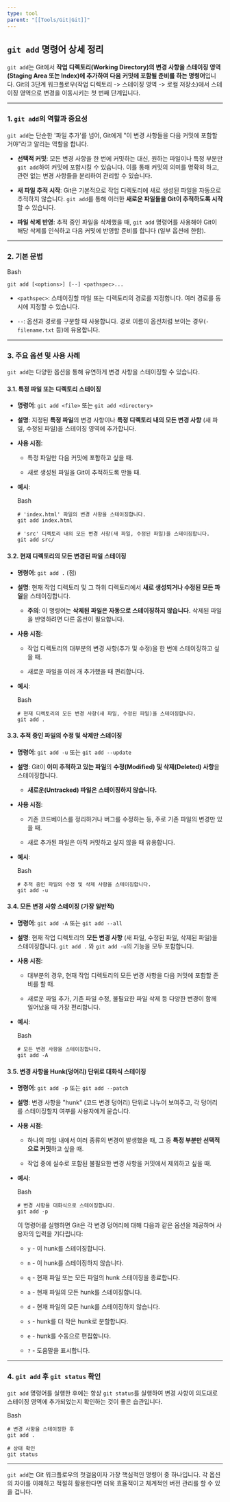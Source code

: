 ```yaml
---
type: tool
parent: "[[Tools/Git|Git]]"
---
```

## `git add` 명령어 상세 정리

`git add`는 Git에서 **작업 디렉토리(Working Directory)의 변경 사항을 스테이징 영역(Staging Area 또는 Index)에 추가하여 다음 커밋에 포함될 준비를 하는 명령어**입니다. Git의 3단계 워크플로우(작업 디렉토리 -> 스테이징 영역 -> 로컬 저장소)에서 스테이징 영역으로 변경을 이동시키는 첫 번째 단계입니다.

---

### 1. `git add`의 역할과 중요성

`git add`는 단순한 '파일 추가'를 넘어, Git에게 "이 변경 사항들을 다음 커밋에 포함할 거야"라고 알리는 역할을 합니다.

- **선택적 커밋**: 모든 변경 사항을 한 번에 커밋하는 대신, 원하는 파일이나 특정 부분만 `git add`하여 커밋에 포함시킬 수 있습니다. 이를 통해 커밋의 의미를 명확히 하고, 관련 없는 변경 사항들을 분리하여 관리할 수 있습니다.
    
- **새 파일 추적 시작**: Git은 기본적으로 작업 디렉토리에 새로 생성된 파일을 자동으로 추적하지 않습니다. `git add`를 통해 이러한 **새로운 파일들을 Git이 추적하도록 시작**할 수 있습니다.
    
- **파일 삭제 반영**: 추적 중인 파일을 삭제했을 때, `git add` 명령어를 사용해야 Git이 해당 삭제를 인식하고 다음 커밋에 반영할 준비를 합니다 (일부 옵션에 한함).
    

---

### 2. 기본 문법

Bash

```
git add [<options>] [--] <pathspec>...
```

- `<pathspec>`: 스테이징할 파일 또는 디렉토리의 경로를 지정합니다. 여러 경로를 동시에 지정할 수 있습니다.
    
- `--`: 옵션과 경로를 구분할 때 사용합니다. 경로 이름이 옵션처럼 보이는 경우(`-filename.txt` 등)에 유용합니다.
    

---

### 3. 주요 옵션 및 사용 사례

`git add`는 다양한 옵션을 통해 유연하게 변경 사항을 스테이징할 수 있습니다.

#### 3.1. 특정 파일 또는 디렉토리 스테이징

- **명령어**: `git add <file>` 또는 `git add <directory>`
    
- **설명**: 지정된 **특정 파일**의 변경 사항이나 **특정 디렉토리 내의 모든 변경 사항** (새 파일, 수정된 파일)을 스테이징 영역에 추가합니다.
    
- **사용 시점**:
    
    - 특정 파일만 다음 커밋에 포함하고 싶을 때.
        
    - 새로 생성된 파일을 Git이 추적하도록 만들 때.
        
- **예시**:
    
    Bash
    
    ```
    # 'index.html' 파일의 변경 사항을 스테이징합니다.
    git add index.html
    
    # 'src' 디렉토리 내의 모든 변경 사항(새 파일, 수정된 파일)을 스테이징합니다.
    git add src/
    ```
    

#### 3.2. 현재 디렉토리의 모든 변경된 파일 스테이징

- **명령어**: `git add .` (점)
    
- **설명**: 현재 작업 디렉토리 및 그 하위 디렉토리에서 **새로 생성되거나 수정된 모든 파일**을 스테이징합니다.
    
    - **주의**: 이 명령어는 **삭제된 파일은 자동으로 스테이징하지 않습니다.** 삭제된 파일을 반영하려면 다른 옵션이 필요합니다.
        
- **사용 시점**:
    
    - 작업 디렉토리의 대부분의 변경 사항(추가 및 수정)을 한 번에 스테이징하고 싶을 때.
        
    - 새로운 파일을 여러 개 추가했을 때 편리합니다.
        
- **예시**:
    
    Bash
    
    ```
    # 현재 디렉토리의 모든 변경 사항(새 파일, 수정된 파일)을 스테이징합니다.
    git add .
    ```
    

#### 3.3. 추적 중인 파일의 수정 및 삭제만 스테이징

- **명령어**: `git add -u` 또는 `git add --update`
    
- **설명**: Git이 **이미 추적하고 있는 파일**의 **수정(Modified) 및 삭제(Deleted) 사항**을 스테이징합니다.
    
    - **새로운(Untracked) 파일은 스테이징하지 않습니다.**
        
- **사용 시점**:
    
    - 기존 코드베이스를 정리하거나 버그를 수정하는 등, 주로 기존 파일의 변경만 있을 때.
        
    - 새로 추가된 파일은 아직 커밋하고 싶지 않을 때 유용합니다.
        
- **예시**:
    
    Bash
    
    ```
    # 추적 중인 파일의 수정 및 삭제 사항을 스테이징합니다.
    git add -u
    ```
    

#### 3.4. 모든 변경 사항 스테이징 (가장 일반적)

- **명령어**: `git add -A` 또는 `git add --all`
    
- **설명**: 현재 작업 디렉토리의 **모든 변경 사항** (새 파일, 수정된 파일, 삭제된 파일)을 스테이징합니다. `git add .` 와 `git add -u`의 기능을 모두 포함합니다.
    
- **사용 시점**:
    
    - 대부분의 경우, 현재 작업 디렉토리의 모든 변경 사항을 다음 커밋에 포함할 준비를 할 때.
        
    - 새로운 파일 추가, 기존 파일 수정, 불필요한 파일 삭제 등 다양한 변경이 함께 일어났을 때 가장 편리합니다.
        
- **예시**:
    
    Bash
    
    ```
    # 모든 변경 사항을 스테이징합니다.
    git add -A
    ```
    

#### 3.5. 변경 사항을 Hunk(덩어리) 단위로 대화식 스테이징

- **명령어**: `git add -p` 또는 `git add --patch`
    
- **설명**: 변경 사항을 "hunk" (코드 변경 덩어리) 단위로 나누어 보여주고, 각 덩어리를 스테이징할지 여부를 사용자에게 묻습니다.
    
- **사용 시점**:
    
    - 하나의 파일 내에서 여러 종류의 변경이 발생했을 때, 그 중 **특정 부분만 선택적으로 커밋**하고 싶을 때.
        
    - 작업 중에 실수로 포함된 불필요한 변경 사항을 커밋에서 제외하고 싶을 때.
        
- **예시**:
    
    Bash
    
    ```
    # 변경 사항을 대화식으로 스테이징합니다.
    git add -p
    ```
    
    이 명령어를 실행하면 Git은 각 변경 덩어리에 대해 다음과 같은 옵션을 제공하며 사용자의 입력을 기다립니다:
    
    - `y` - 이 hunk를 스테이징합니다.
        
    - `n` - 이 hunk를 스테이징하지 않습니다.
        
    - `q` - 현재 파일 또는 모든 파일의 hunk 스테이징을 종료합니다.
        
    - `a` - 현재 파일의 모든 hunk를 스테이징합니다.
        
    - `d` - 현재 파일의 모든 hunk를 스테이징하지 않습니다.
        
    - `s` - hunk를 더 작은 hunk로 분할합니다.
        
    - `e` - hunk를 수동으로 편집합니다.
        
    - `?` - 도움말을 표시합니다.
        

---

### 4. `git add` 후 `git status` 확인

`git add` 명령어를 실행한 후에는 항상 `git status`를 실행하여 변경 사항이 의도대로 스테이징 영역에 추가되었는지 확인하는 것이 좋은 습관입니다.

Bash

```
# 변경 사항을 스테이징한 후
git add .

# 상태 확인
git status
```

---

`git add`는 Git 워크플로우의 첫걸음이자 가장 핵심적인 명령어 중 하나입니다. 각 옵션의 차이를 이해하고 적절히 활용한다면 더욱 효율적이고 체계적인 버전 관리를 할 수 있을 겁니다.
